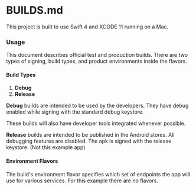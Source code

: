 # BUILDS.md

This project is built to use Swift 4 and XCODE 11 running on a Mac.

### Usage

This document describes official test and production builds.
There are two types of signing, build types, and product environments inside the flavors.

#### Build Types

1. **Debug**
3. **Release**

**Debug** builds are intended to be used by the developers.
They have debug enabled while signing with the standard debug keystore.

These builds will also have developer tools integrated whenever possible.

**Release** builds are intended to be published in the Android stores.
All debugging features are disabled.
The apk is signed with the release keystore. (Not this example app)

#### Environment Flavors

The build's environment flavor specifies which set of endpoints the app will use for various services. For this
example there are no flavors.
